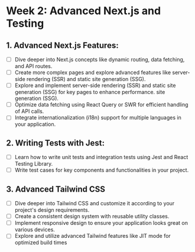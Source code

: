 # Week 2: Advanced Next.js and Testing
## 1. Advanced Next.js Features:
- [ ] Dive deeper into Next.js concepts like dynamic routing, data fetching, and API routes.
- [ ] Create more complex pages and explore advanced features like server-side rendering (SSR) and static site generation (SSG).
- [ ] Explore and implement server-side rendering (SSR) and static site generation (SSG) for key pages to enhance performance.
site generation (SSG).
- [ ] Optimize data fetching using React Query or SWR for efficient handling of API calls.
- [ ] Integrate internationalization (i18n) support for multiple languages in your application.
## 2. Writing Tests with Jest:
- [ ] Learn how to write unit tests and integration tests using Jest and React Testing Library.
- [ ] Write test cases for key components and functionalities in your project.
## 3. Advanced Tailwind CSS
- [ ] Dive deeper into Tailwind CSS and customize it according to your project's design requirements.
- [ ] Create a consistent design system with reusable utility classes.
- [ ] Implement responsive design to ensure your application looks great on various devices.
- [ ] Explore and utilize advanced Tailwind features like JIT mode for optimized build times